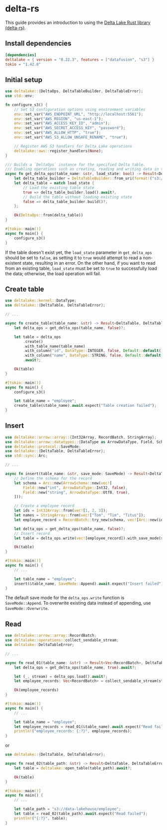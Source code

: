 # delta-rs

This guide provides an introduction to using the [Delta Lake Rust library (delta-rs)](https://github.com/delta-io/delta-rs).

## Install dependencies

```toml
[dependencies]
deltalake = { version = "0.22.3", features = ["datafusion", "s3"] }
tokio = "1.42.0"
```

## Initial setup

```rust
use deltalake::{DeltaOps, DeltaTableBuilder, DeltaTableError};
use std::env;

fn configure_s3() {
    // Set S3 configuration options using environment variables
    env::set_var("AWS_ENDPOINT_URL", "http://localhost:5561");
    env::set_var("AWS_REGION", "us-east-1");
    env::set_var("AWS_ACCESS_KEY_ID", "admin");
    env::set_var("AWS_SECRET_ACCESS_KEY", "password");
    env::set_var("AWS_ALLOW_HTTP", "true");
    env::set_var("AWS_S3_ALLOW_UNSAFE_RENAME", "true");

    // Register AWS S3 handlers for Delta Lake operations
    deltalake::aws::register_handlers(None);
}

/// Builds a `DeltaOps` instance for the specified Delta table.
/// Enabling operations such as creating, reading and writing data in the Delta Lake format.
async fn get_delta_ops(table_name: &str, load_state: bool) -> Result<DeltaOps, DeltaTableError> {
    let delta_table_builder = DeltaTableBuilder::from_uri(format!("s3://data-lakehouse/{}", table_name));
    let delta_table = match load_state {
        // Load the existing table state
        true => delta_table_builder.load().await?,
        // Build the table without loading existing state
        false => delta_table_builder.build()?,
    };

    Ok(DeltaOps::from(delta_table))
}

#[tokio::main()]
async fn main() {
    configure_s3()
}
```

If the table doesn't exist yet, the `load_state` parameter in `get_delta_ops` should be set to `false`, as setting it to `true` would attempt to read a non-existent state, resulting in an error. On the other hand, if you want to read from an existing table, `load_state` must be set to `true` to successfully load the data; otherwise, the load operation will fail.

## Create table

```rust
use deltalake::kernel::DataType;
use deltalake::{DeltaTable, DeltaTableError};

// ...

async fn create_table(table_name: &str) -> Result<DeltaTable, DeltaTableError> {
    let delta_ops = get_delta_ops(table_name, false)?;

    let table = delta_ops
        .create()
        .with_table_name(table_name)
        .with_column("id", DataType::INTEGER, false, Default::default())
        .with_column("name", DataType::STRING, false, Default::default())
        .await?;

    Ok(table)
}

#[tokio::main()]
async fn main() {
    configure_s3()

    let table_name = "employee";
    create_table(&table_name).await.expect("Table creation failed");
}
```

## Insert

```rust
use deltalake::arrow::array::{Int32Array, RecordBatch, StringArray};
use deltalake::arrow::datatypes::{DataType as ArrowDataType, Field, Schema as ArrowSchema};
use deltalake::protocol::SaveMode;
use deltalake::{DeltaTable, DeltaTableError};
use std::sync::Arc;

// ...

async fn insert(table_name: &str, save_mode: SaveMode) -> Result<DeltaTable, DeltaTableError> {
    // Define the schema for the record
    let schema = Arc::new(ArrowSchema::new(vec![
        Field::new("int", ArrowDataType::Int32, false),
        Field::new("string", ArrowDataType::Utf8, true),
    ]));

    // Create a employee record
    let ids = Int32Array::from(vec![1, 2, 3]);
    let names = StringArray::from(vec!["Tom", "Tim", "Titus"]);
    let employee_record = RecordBatch::try_new(schema, vec![Arc::new(ids), Arc::new(names)]).unwrap();

    let delta_ops = get_delta_ops(table_name, false)?;
    // Insert record
    let table = delta_ops.write(vec![employee_record]).with_save_mode(save_mode).await?;

    Ok(table)
}

#[tokio::main()]
async fn main() {
    // ...

    let table_name = "employee";
    insert(&table_name, SaveMode::Append).await.expect("Insert failed");
}
```

The default save mode for the `delta_ops.write` function is `SaveMode::Append`. To overwrite existing data instead of appending, use `SaveMode::Overwrite`.

## Read

```rust
use deltalake::arrow::array::RecordBatch;
use deltalake::operations::collect_sendable_stream;
use deltalake::DeltaTableError;

// ...

async fn read_01(table_name: &str) -> Result<Vec<RecordBatch>, DeltaTableError> {
    let delta_ops = get_delta_ops(table_name, true).await?;

    let (_, stream) = delta_ops.load().await?;
    let employee_records: Vec<RecordBatch> = collect_sendable_stream(stream).await?;

    Ok(employee_records)
}

#[tokio::main()]
async fn main() {
    // ...

    let table_name = "employee";
    let employee_records = read_01(&table_name).await.expect("Read failed");
    println!("employee_records: {:?}", employee_records);
}
```

or

```rust
use deltalake::{DeltaTable, DeltaTableError};

async fn read_02(table_path: &str) -> Result<DeltaTable, DeltaTableError> {
    let table = deltalake::open_table(table_path).await?;

    Ok(table)
}

#[tokio::main()]
async fn main() {
    // ...

    let table_path = "s3://data-lakehouse/employee";
    let table = read_02(table_path).await.expect("Read failed");
    println!("{:?}", table);
}
```
